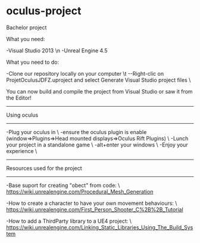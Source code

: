 oculus-project
==============

Bachelor project

What you need:

-Visual Studio 2013 \n
-Unreal Engine 4.5 

What you need to do:

-Clone our repository locally on your computer \t
--Right-clic on ProjetOculusJDFZ.uproject and select Generate Visual Studio project files \\

You can now build and compile the project from Visual Studio or saw it from the Editor!

***********************
Using oculus
***********************
-Plug your oculus in \\
-ensure the oculus plugin is enable (window=>Plugins=>Head mounted displays=>Oculus Rift Plugins) \\
-Lunch your project in a standalone game \\
-alt+enter your windows \\
-Enjoy your experience \\

***********************
Resources used for the project
***********************
-Base suport for creating "obect" from code: \\
https://wiki.unrealengine.com/Procedural_Mesh_Generation

-How to create a character to have your own movement behaviours: \\
https://wiki.unrealengine.com/First_Person_Shooter_C%2B%2B_Tutorial

-How to add a ThirdParty library to a UE4 project: \\
https://wiki.unrealengine.com/Linking_Static_Libraries_Using_The_Build_System
